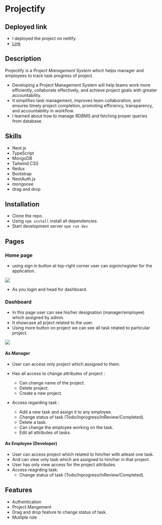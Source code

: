 # Projectify

## Deployed link

- I deployed the project on netlify.
- [Link](https://project-management-251.netlify.app/)

## Description

Projectify is a _Project Management System_ which helps manager and employees to track task progress of project.

- Developing a Project Management System will help teams work more efficiently, collaborate effectively, and achieve project goals with greater accountability.
- It simplifies task management, improves team collaboration, and ensures timely project completion, promoting efficiency, transparency, and accountability in workflow.
- I learned about how to manage RDBMS and fetching proper queries from database.

## Skills

- Next.js
- TypeScript
- MongoDB
- Tailwind CSS
- Redux
- Bootstrap
- NextAuth.js
- mongoose
- drag and drop

## Installation

- Clone the repo.
- Using `npm install` install all dependencies.
- Start development server `npm run dev`

## Pages

### Home page

- using sign in button at top-right corner user can signin/register for the application.

![](https://hackmd.io/_uploads/HJcaz6zMp.png)

- As you login and head for dashboard.

### Dashboard

- In this page user can see his/her designation (manager/employee) which assigned by admin.
- It showcase all prject related to the user.
- Using more button on project we can see all task related to particular project.

![](https://hackmd-prod-images.s3-ap-northeast-1.amazonaws.com/uploads/upload_e5005c43d76a3c1d5d264c82395da46f.png?AWSAccessKeyId=AKIA3XSAAW6AWSKNINWO&Expires=1697991705&Signature=0haMc9rCxMu0SRuUxPpVdykij70%3D)

#### As Manager

- User can access only project which assigned to them.
- Has all access to change attributes of project :

  - Can change name of the project.
  - Delete project.
  - Create a new project.

- Access regarding task :
  - Add a new task and assign it to any employee.
  - Change status of task (Todo/Inprogress/InReview/Completed).
  - Delete a task.
  - Can change the employee working on the task.
  - Edit all attributes of tasks.

#### As Employee (Developer)

- User can access project which related to him/her with atleast one task.
- And can view only task which are assigned to him/her in that project.
- User has only view access for the project attributes.
- Access reagrding task:
  - Change status of task (Todo/Inprogress/InReview/Completed).

## Features

- Authentication
- Project Mangement
- Drag and drop feature to change status of task.
- Mutliple role
